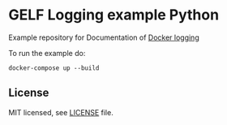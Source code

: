 # GELF Logging example Python
Example repository for Documentation of [Docker logging](https://developers.keboola.com/extend/common-interface/logging/#python)

To run the example do:
```
docker-compose up --build
```

## License

MIT licensed, see [LICENSE](./LICENSE) file.

